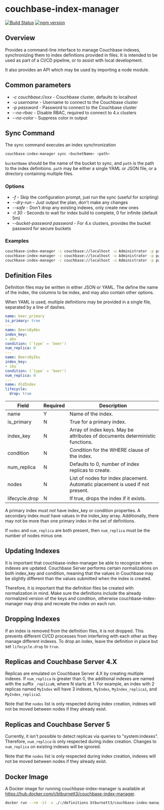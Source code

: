 # couchbase-index-manager

[![Build Status](https://travis-ci.org/brantburnett/couchbase-index-manager.svg?branch=master)](https://travis-ci.org/brantburnett/couchbase-index-manager) [![npm version](https://badge.fury.io/js/couchbase-index-manager.svg)](https://badge.fury.io/js/couchbase-index-manager)

## Overview

Provides a command-line interface to manage Couchbase indexes, synchronizing
them to index definitions provided in files. It is intended to be used as part
of a CI/CD pipeline, or to assist with local development.

It also provides an API which may be used by importing a node module.

## Common parameters

- *-c couchbase://xxx* - Couchbase cluster, defaults to localhost
- *-u username* - Username to connect to the Couchbase cluster
- *-p password* - Password to connect to the Couchbase cluster
- *--no-rbac* - Disable RBAC, required to connect to 4.x clusters
- *--no-color* - Suppress color in output

## Sync Command

The sync command executes an index synchronization

```sh
couchbase-index-manager sync <bucketName> <path>
```

`bucketName` should be the name of the bucket to sync, and `path` is the path to the index definitions.  `path` may be either a single YAML or JSON file, or a directory containing multiple files.

### Options

- *-f* - Skip the configuration prompt, just run the sync (useful for scripting)
- *--dry-run* - Just output the plan, don't make any changes
- *--safe* - Don't drop any existing indexes, only create new ones
- *-t 30* - Seconds to wait for index build to complete, 0 for infinite (default 5m)
- *--bucket-password password* - For 4.x clusters, provides the bucket password for secure buckets

### Examples

```sh
couchbase-index-manager -c couchbase://localhost -u Administrator -p password sync beer-sample ./directory/
couchbase-index-manager -c couchbase://localhost -u Administrator -p password sync beer-sample ./directory/file.yaml
couchbase-index-manager -c couchbase://localhost -u Administrator -p password sync beer-sample ./directory/file.json
```


## Definition Files

Definition files may be written in either JSON or YAML.  The define the name of
the index, the columns to be index, and may also contain other options.

When YAML is used, multiple definitions may be provided in a single file, separated by a line of dashes.

```yaml
name: beer_primary
is_primary: true
---
name: BeersByAbv
index_key:
- abv
condition: (`type` = 'beer')
num_replica: 0
---
name: BeersByIbu
index_key:
- ibu
condition: (`type` = 'beer')
num_replica: 0
---
name: OldIndex
lifecycle:
  drop: true
```

| Field          | Required | Description |
| -------------- |--------- | ----------- |
| name           | Y | Name of the index. |
| is_primary     | N | True for a primary index. |
| index_key      | N | Array of index keys.  May be attributes of documents deterministic functions. |
| condition      | N | Condition for the WHERE clause of the index. |
| num_replica    | N | Defaults to 0, number of index replicas to create. |
| nodes          | N | List of nodes for index placement.  Automatic placement is used if not present. |
| lifecycle.drop | N | If true, drops the index if it exists. |

A primary index *must not* have index_key or condition properties.  A secondary index *must* have values in the index_key array.  Additionally, there may not be more than one primary index in the set of definitions.

If `nodes` and `num_replica` are both present, then `num_replica` must be the number of nodes minus one.

## Updating Indexes

It is important that couchbase-index-manager be able to recognize when indexes are updated.  Couchbase Server performs certain normalizations on both index_key and condition, meaning that the values in Couchbase may be slightly different than the values submitted when the index is created.

Therefore, it is important that the definition files be created with normalization in mind.  Make sure the definitions include the already normalized version of the keys and condition, otherwise couchbase-index-manager may drop and recreate the index on each run.

## Dropping Indexes

If an index is removed from the definition files, it is not dropped.  This prevents different CI/CD processes from interfering with each other as they manage different indexes.  To drop an index, leave the definition in place but set `lifecycle.drop` to `true`.

## Replicas and Couchbase Server 4.X

Replicas are emulated on Couchbase Server 4.X by creating multiple indexes.  If `num_replica` is greater than 0, the additional indexes are named with the suffix `_replicaN`, where N starts at 1.  For example, an index with 2 replicas named `MyIndex` will have 3 indexes, `MyIndex`, `MyIndex_replica1`, and `MyIndex_replica2`.

Note that the `nodes` list is only respected during index creation, indexes will not be moved between nodes if they already exist.

## Replicas and Couchbase Server 5

Currently, it isn't possible to detect replicas via queries to "system:indexes".  Therefore, `num_replica` is only respected during index creation.  Changes to `num_replica` on existing indexes will be ignored.

Note that the `nodes` list is only respected during index creation, indexes will not be moved between nodes if they already exist.


## Docker Image

A Docker image for running couchbase-index-manager is available at https://hub.docker.com/r/btburnett3/couchbase-index-manager.

```sh
docker run --rm -it -v ./:/definitions btburnett3/couchbase-index-manager -c couchbase://cluster -u Administrator -p password sync beer-sample /definitions
```
